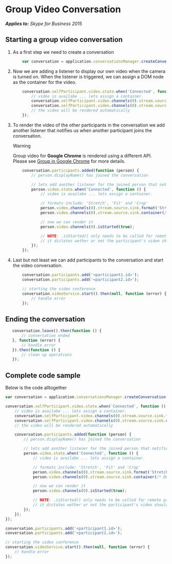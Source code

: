 
# Group Video Conversation


 _**Applies to:** Skype for Business 2015_

## Starting a group video conversation

1. As a first step we need to create a conversation

    ```js
        var conversation = application.conversationsManager.createConversation();
    ```

1. Now we are adding a listener to display our own video when the camera is turned on.
When the listener is triggered, we can assign a DOM node as the container for the video.

    ```js
        conversation.selfParticipant.video.state.when('Connected', function () {
            // video is availabe ... lets assign a container.
            conversation.selfParticipant.video.channels(0).stream.source.sink.format('Stretch'); // formats include: 'Stretch', 'Fit' and 'Crop'
            conversation.selfParticipant.video.channels(0).stream.source.sink.container(/* DOM node such as a DIV */);
            // the video will be rendered automatically
        });
    ```
1. To render the video of the other participants in the conversation we add another listener that notifies us when
another participant joins the conversation.

    > [!Warning]
    > Group video for **Google Chrome** is rendered using a different API.
    > Please see [Group in Google Chrome](PTVideoGroupGoogleChrome.md) for more details.

    ```js
        conversation.participants.added(function (person) {
            // person.displayName() has joined the conversation

            // lets add another listener for the joined person that notifies us when they add video
            person.video.state.when('Connected', function () {
                // video is availabe ... lets assign a container.

                // formats include: 'Stretch', 'Fit' and 'Crop'
                person.video.channels(0).stream.source.sink.format('Stretch');
                person.video.channels(0).stream.source.sink.container(/* DOM node such as a DIV */);

                // now we can render it
                person.video.channels(0).isStarted(true);

                // NOTE: .isStarted() only needs to be called for remote participants in group conversations
                // it dictates wether or not the participant's video should be rendered
            });
        });
    ```

1. Last but not least we can add participants to the conversation and start the video conversation.

    ```js
        conversation.participants.add('<participant1.id>');
        conversation.participants.add('<participant2.id>');

        // starting the video conference
        conversation.videoService.start().then(null, function (error) {
            // handle error
        });
    ```

## Ending the conversation

 ```js
    conversation.leave().then(function () {
        // conversation ended
    }, function (error) {
        // handle error
    }).then(function () {
        // clean up operations
    });
```

## Complete code sample

Below is the code alltogether

```js
var conversation = application.conversationsManager.createConversation();

conversation.selfParticipant.video.state.when('Connected', function () {
    // video is availabe ... lets assign a container.
    conversation.selfParticipant.video.channels(0).stream.source.sink.format('Stretch'); // formats include: 'Stretch', 'Fit' and 'Crop'
    conversation.selfParticipant.video.channels(0).stream.source.sink.container(/* DOM node such as a DIV */);
    // the video will be rendered automatically

    conversation.participants.added(function (person) {
        // person.displayName() has joined the conversation

        // lets add another listener for the joined person that notifies us when they add video
        person.video.state.when('Connected', function () {
            // video is availabe ... lets assign a container.

            // formats include: 'Stretch', 'Fit' and 'Crop'
            person.video.channels(0).stream.source.sink.format('Stretch');
            person.video.channels(0).stream.source.sink.container(/* DOM node such as a DIV */);

            // now we can render it
            person.video.channels(0).isStarted(true);

            // NOTE: .isStarted() only needs to be called for remote participants in group conversations
            // it dictates wether or not the participant's video should be rendered
        });
    });
});

conversation.participants.add('<participant1.id>');
conversation.participants.add('<participant2.id>');

// starting the video conference
conversation.videoService.start().then(null, function (error) {
    // handle error
});
```